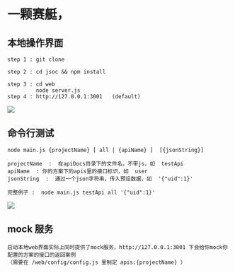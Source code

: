 # 一颗赛艇，

## 本地操作界面 
    step 1 : git clone
 
    step 2 : cd jsoc && npm install

    step 3 : cd web
             node server.js
    step 4 : http://127.0.0.1:3001   (default)
    
![](http://log.fyscu.com/usr/uploads/2016/04/1049222048.png)
    
## 命令行测试

    node main.js {projectName} [ all | {apiName} ]  [{jsonString}]
    
    projectName  :  在apiDocs目录下的文件名，不带js，如  testApi
    apiName  : 你的方案下的apis里的接口标识，如  user
    jsonString  :  通过一个json字符串，传入预设数据，如  '{"uid":1}'
    
    完整例子 :  node main.js testApi all '{"uid":1}'
![](http://log.fyscu.com/usr/uploads/2016/04/908170112.png)
    
## mock 服务

    启动本地web界面实际上同时提供了mock服务，http://127.0.0.1:3001 下会给你mock你配置的方案的接口的返回案例
    （需要在 /web/config/config.js 里制定 apis:{projectName} ）
    


